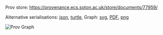 
Prov store: https://provenance.ecs.soton.ac.uk/store/documents/77959/

Alternative serialisations: [json](https://provenance.ecs.soton.ac.uk/store/documents/77959.json), [turtle](https://provenance.ecs.soton.ac.uk/store/documents/77959.ttl),
Graph: [svg](https://provenance.ecs.soton.ac.uk/store/documents/77959.svg), [PDF](https://provenance.ecs.soton.ac.uk/store/documents/77959.pdf), [png](https://provenance.ecs.soton.ac.uk/store/documents/77959.png)

![Prov Graph](https://provenance.ecs.soton.ac.uk/store/documents/77959.png)

        